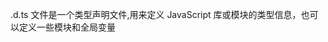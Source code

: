<!--
 * @Author: 周恩波 zhouenbo@lx-dtx.com
 * @Date: 2023-06-06 15:35:28
 * @LastEditors: 周恩波
 * @LastEditTime: 2023-06-06 15:46:29
 * @FilePath: /admin-vite/src/types/readme.md
 * @Description: 
 * Copyright (c) 2023 by 上海有我科技有限公司, All Rights Reserved. 
-->
.d.ts 文件是一个类型声明文件,用来定义 JavaScript 库或模块的类型信息，也可以定义一些模块和全局变量
